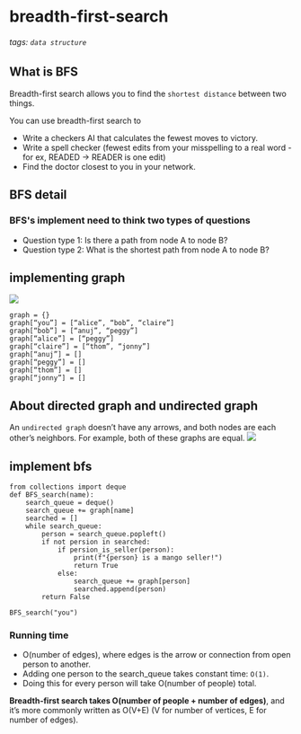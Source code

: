 # breadth-first-search
###### tags: `data structure`

## What is BFS
Breadth-first search allows you to find the `shortest distance` between two things.

You can use breadth-first search to
- Write a checkers AI that calculates the fewest moves to victory.
- Write a spell checker (fewest edits from your misspelling to a real word - for ex, READED -> READER is one edit)
- Find the doctor closest to you in your network.

## BFS detail
### BFS's implement need to think two types of questions
- Question type 1: Is there a path from node A to node B?
- Question type 2: What is the shortest path from node A to node B?

## implementing graph
![](https://i.imgur.com/nyaL0ct.png)
```python=
graph = {}
graph[“you”] = [“alice”, “bob”, “claire”]
graph[“bob”] = [“anuj”, “peggy”]
graph[“alice”] = [“peggy”]
graph[“claire”] = [“thom”, “jonny”]
graph[“anuj”] = []
graph[“peggy”] = []
graph[“thom”] = []
graph[“jonny”] = []
```

## About directed graph and undirected graph
An `undirected graph` doesn’t have any arrows, and both nodes are each other’s neighbors. For example, both of these graphs are equal.
![](https://i.imgur.com/ZWFC8VL.png)

## implement bfs
```python=
from collections import deque
def BFS_search(name):
    search_queue = deque()
    search_queue += graph[name]
    searched = []
    while search_queue:
        person = search_queue.popleft()
        if not persion in searched:
            if persion_is_seller(person):
                print(f"{person} is a mango seller!")
                return True
            else:
                search_queue += graph[person]
                searched.append(person)
        return False

BFS_search("you")
```
### Running time
- O(number of edges), where edges is the arrow or connection from open person to another.
- Adding one person to the search_queue takes constant time: `O(1)`.
- Doing this for every person will take O(number of people) total. 

**Breadth-first search takes O(number of people + number of edges)**, and it’s more commonly written as O(V+E) (V for number of vertices, E for number of edges).

